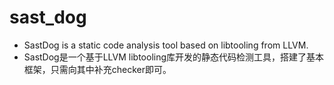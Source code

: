 # sast_dog

* SastDog is a static code analysis tool based on libtooling from LLVM.
* SastDog是一个基于LLVM libtooling库开发的静态代码检测工具，搭建了基本框架，只需向其中补充checker即可。
